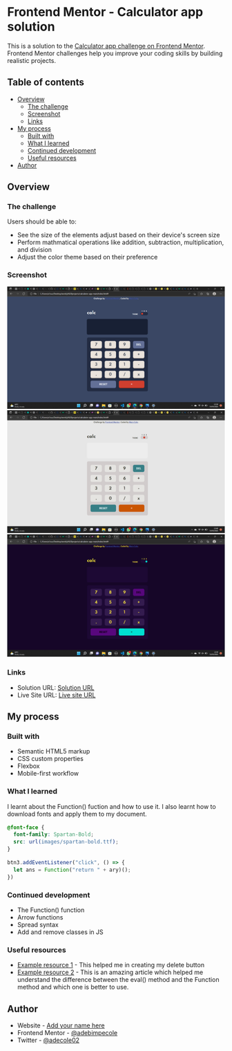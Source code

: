 # Frontend Mentor - Calculator app solution

This is a solution to the [Calculator app challenge on Frontend Mentor](https://www.frontendmentor.io/challenges/calculator-app-9lteq5N29). Frontend Mentor challenges help you improve your coding skills by building realistic projects. 

## Table of contents

- [Overview](#overview)
  - [The challenge](#the-challenge)
  - [Screenshot](#screenshot)
  - [Links](#links)
- [My process](#my-process)
  - [Built with](#built-with)
  - [What I learned](#what-i-learned)
  - [Continued development](#continued-development)
  - [Useful resources](#useful-resources)
- [Author](#author)


## Overview

### The challenge

Users should be able to:

- See the size of the elements adjust based on their device's screen size
- Perform mathmatical operations like addition, subtraction, multiplication, and division
- Adjust the color theme based on their preference

### Screenshot

![](design/Screenshot%201.png)
![](design/Screenshot%202.png)
![](design/Screenshot%203.png)

### Links

- Solution URL: [Solution URL](https://github.com/adebimpecole/calculator-app-main.git)
- Live Site URL: [Live site URL ](https://friendly-gelato-07ecf6.netlify.app/)

## My process

### Built with

- Semantic HTML5 markup
- CSS custom properties
- Flexbox
- Mobile-first workflow



### What I learned

I learnt about the Function() fuction and how to use it. I also learnt how to download fonts and apply them to my document.

```css
@font-face {
  font-family: Spartan-Bold;
  src: url(images/spartan-bold.ttf);
}
```
```js
btn3.addEventListener("click", () => {
  let ans = Function("return " + ary)();
})
```


### Continued development

- The Function() function 
- Arrow functions
- Spread syntax
- Add and remove classes in JS

### Useful resources

- [Example resource 1](https://masteringjs.io/tutorials/fundamentals/remove-last-character#) - This helped me in creating my delete button
- [Example resource 2](https://www.educative.io/edpresso/eval-vs-function-in-javascript) - This is an amazing article which helped me understand the difference between the eval() method and the Function method and which one is better to use.


## Author

- Website - [Add your name here](https://www.your-site.com)
- Frontend Mentor - [@adebimpecole](https://www.frontendmentor.io/profile/adebimpecole)
- Twitter - [@adecole02](https://twitter.com/adecole02)

